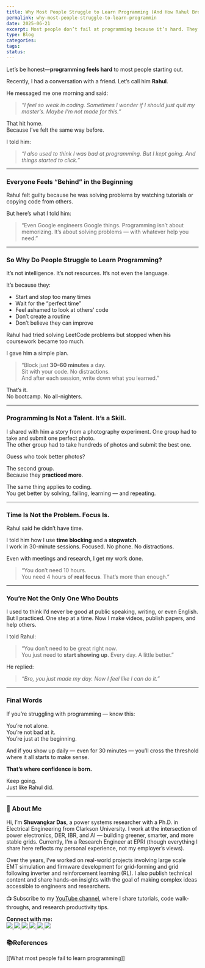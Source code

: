 ```yaml
---
title: Why Most People Struggle to Learn Programming (And How Rahul Broke Through)
permalink: why-most-people-struggle-to-learn-programmin
date: 2025-06-21
excerpt: Most people don’t fail at programming because it’s hard. They stop too soon, feel guilty for needing help, and wait for the perfect time. This is the story of how Rahul changed that—and how you can too
type: Blog
categories: 
tags: 
status:
---
```

Let’s be honest—**programming feels hard** to most people starting out.

Recently, I had a conversation with a friend. Let’s call him **Rahul**.

He messaged me one morning and said:

> _“I feel so weak in coding. Sometimes I wonder if I should just quit my master’s. Maybe I’m not made for this.”_

That hit home.  
Because I’ve felt the same way before.

I told him:

> _“I also used to think I was bad at programming. But I kept going. And things started to click.”_

---
### Everyone Feels “Behind” in the Beginning

Rahul felt guilty because he was solving problems by watching tutorials or copying code from others.

But here’s what I told him:

> “Even Google engineers Google things. Programming isn’t about memorizing. It’s about solving problems — with whatever help you need.”

---
### So Why Do People Struggle to Learn Programming?

It’s not intelligence. It’s not resources. It’s not even the language.

It’s because they:
- Start and stop too many times
- Wait for the “perfect time”
- Feel ashamed to look at others’ code
- Don’t create a routine
- Don’t believe they can improve
    

Rahul had tried solving LeetCode problems but stopped when his coursework became too much.

I gave him a simple plan.

> “Block just **30–60 minutes** a day.  
> Sit with your code. No distractions.  
> And after each session, write down what you learned.”

That’s it.  
No bootcamp. No all-nighters.

---
### Programming Is Not a Talent. It’s a Skill.
I shared with him a story from a photography experiment.
One group had to take and submit one perfect photo.  
The other group had to take hundreds of photos and submit the best one.

Guess who took better photos?

The second group.  
Because they **practiced more**.

The same thing applies to coding.  
You get better by solving, failing, learning — and repeating.

---
### Time Is Not the Problem. Focus Is.
Rahul said he didn’t have time.

I told him how I use **time blocking** and a **stopwatch**.  
I work in 30-minute sessions. Focused. No phone. No distractions.

Even with meetings and research, I get my work done.

> “You don’t need 10 hours.  
> You need 4 hours of **real focus**. That’s more than enough.”

---

### You’re Not the Only One Who Doubts
I used to think I’d never be good at public speaking, writing, or even English.
But I practiced. One step at a time.
Now I make videos, publish papers, and help others.

I told Rahul:

> “You don’t need to be great right now.  
> You just need to **start showing up**. Every day. A little better.”


He replied:
> _“Bro, you just made my day. Now I feel like I can do it.”_

---

### Final Words

If you’re struggling with programming — know this:

You’re not alone.  
You’re not bad at it.  
You’re just at the beginning.

And if you show up daily — even for 30 minutes — you’ll cross the threshold where it all starts to make sense.

**That’s where confidence is born.**

Keep going.  
Just like Rahul did.


---
### 👋 About Me
Hi, I’m **Shuvangkar Das**, a power systems researcher with a Ph.D. in Electrical Engineering from Clarkson University. I work at the intersection of power electronics, DER, IBR, and AI — building greener, smarter, and more stable grids. Currently, I’m a Research Engineer at EPRI (though everything I share here reflects my personal experience, not my employer’s views).

Over the years, I’ve worked on real-world projects involving large scale EMT simulation and firmware development for  grid-forming and grid following inverter and reinforcement learning (RL). I also publish technical content and share hands-on insights with the goal of making complex ideas accessible to engineers and researchers.

📺 Subscribe to my [YouTube channel](https://www.youtube.com/@ShuvangkarDas), where I share tutorials, code walk-throughs, and research productivity tips.

<p><strong>Connect with me:<br></strong>
<a href="https://www.youtube.com/@ShuvangkarDas" target="_blank">
    <img src="https://img.shields.io/badge/YouTube-Subscribe-red?style=for-the-badge&logo=youtube">
  </a>
  <a href="https://www.linkedin.com/in/ShuvangkarDas" target="_blank">
    <img src="https://img.shields.io/badge/LinkedIn-Connect-blue?style=for-the-badge&logo=linkedin">
  </a>
  <a href="https://newsletter.shuvangkardas.com" target="_blank">
    <img src="https://img.shields.io/badge/Newsletter-Subscribe-blue?style=for-the-badge">
  </a>
  <a href="https://twitter.com/shuvangkar_das" target="_blank">
    <img src="https://img.shields.io/badge/Twitter-Follow-blue?style=for-the-badge&logo=twitter">
  </a>
  
  <a href="https://github.com/shuvangkardas" target="_blank">
    <img src="https://img.shields.io/badge/GitHub-Follow-black?style=for-the-badge&logo=github">
  </a>
  <a href="https://blog.shuvangkardas.com" target="_blank">
    <img src="https://img.shields.io/badge/Blog-Read-blueviolet?style=for-the-badge">
  </a>
  
</p>

### 📚References
[[What most people fail to learn programming]]



